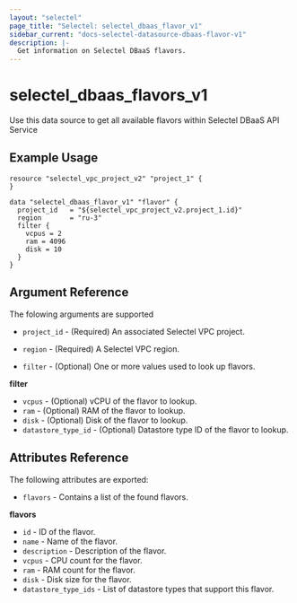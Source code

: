 ```yaml
---
layout: "selectel"
page_title: "Selectel: selectel_dbaas_flavor_v1"
sidebar_current: "docs-selectel-datasource-dbaas-flavor-v1"
description: |-
  Get information on Selectel DBaaS flavors.
---
```


# selectel\_dbaas\_flavors_v1

Use this data source to get all available flavors within Selectel DBaaS API Service

## Example Usage

```hcl
resource "selectel_vpc_project_v2" "project_1" {
}

data "selectel_dbaas_flavor_v1" "flavor" {
  project_id   = "${selectel_vpc_project_v2.project_1.id}"
  region       = "ru-3"
  filter {
    vcpus = 2
    ram = 4096
    disk = 10
  }
}
```

## Argument Reference

The folowing arguments are supported

* `project_id` - (Required) An associated Selectel VPC project.

* `region` - (Required) A Selectel VPC region.

* `filter` - (Optional) One or more values used to look up flavors.

**filter**

- `vcpus` - (Optional) vCPU of the flavor to lookup.
- `ram` - (Optional) RAM of the flavor to lookup.
- `disk` - (Optional) Disk of the flavor to lookup.
- `datastore_type_id` - (Optional) Datastore type ID of the flavor to lookup.

## Attributes Reference

The following attributes are exported:

* `flavors` - Contains a list of the found flavors.

**flavors**

- `id` - ID of the flavor.
- `name` - Name of the flavor.
- `description` - Description of the flavor.
- `vcpus` - CPU count for the flavor.
- `ram` - RAM count for the flavor.
- `disk` - Disk size for the flavor.
- `datastore_type_ids` - List of datastore types that support this flavor.
